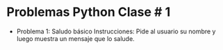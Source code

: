# Problemas Python Clase # 1
- Problema 1: Saludo básico
Instrucciones: Pide al usuario su nombre y luego muestra un mensaje que lo salude.
